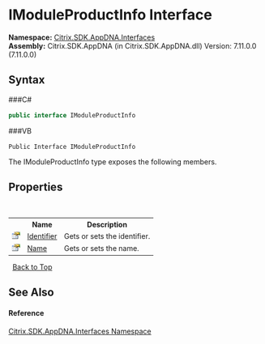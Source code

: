 # IModuleProductInfo Interface
 



**Namespace:**&nbsp;<a href="N_Citrix_SDK_AppDNA_Interfaces">Citrix.SDK.AppDNA.Interfaces</a><br />**Assembly:**&nbsp;Citrix.SDK.AppDNA (in Citrix.SDK.AppDNA.dll) Version: 7.11.0.0 (7.11.0.0)

## Syntax

###C#
```csharp
public interface IModuleProductInfo
```

###VB
```vbnet
Public Interface IModuleProductInfo
```

The IModuleProductInfo type exposes the following members.


## Properties
&nbsp;<table><tr><th></th><th>Name</th><th>Description</th></tr><tr><td>![Public property](media/pubproperty.gif "Public property")</td><td><a href="P_Citrix_SDK_AppDNA_Interfaces_IModuleProductInfo_Identifier">Identifier</a></td><td>
Gets or sets the identifier.</td></tr><tr><td>![Public property](media/pubproperty.gif "Public property")</td><td><a href="P_Citrix_SDK_AppDNA_Interfaces_IModuleProductInfo_Name">Name</a></td><td>
Gets or sets the name.</td></tr></table>&nbsp;
<a href="#imoduleproductinfo-interface">Back to Top</a>

## See Also


#### Reference
<a href="N_Citrix_SDK_AppDNA_Interfaces">Citrix.SDK.AppDNA.Interfaces Namespace</a><br />